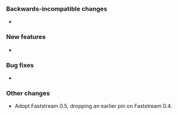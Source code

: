 <!-- Delete the sections that don't apply -->

### Backwards-incompatible changes

-

### New features

-

### Bug fixes

-

### Other changes

- Adopt Faststream 0.5, dropping an earlier pin on Faststream 0.4.
